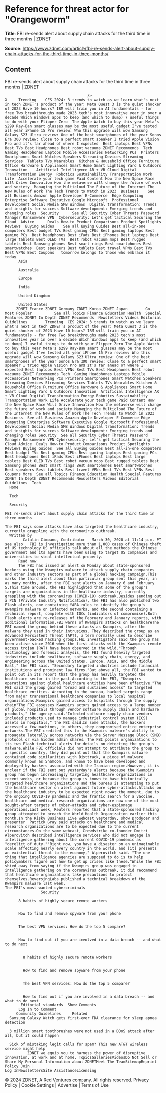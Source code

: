 # Reference for threat actor for "Orangeworm"

**Title**: FBI re-sends alert about supply chain attacks for the third time in three months | ZDNET

**Source**: https://www.zdnet.com/article/fbi-re-sends-alert-about-supply-chain-attacks-for-the-third-time-in-three-months/

## Content




FBI re-sends alert about supply chain attacks for the third time in three months | ZDNET


                                         />                                                                                                                                                                                                     X     Trending    CES 2024: 3 trends to watch as we learn what's next in tech ZDNET's product of the year: Meta Quest 3 is the quiet shocker of 2023 Have 10 hours? IBM will train you in AI fundamentals - for free Two breakthroughs made 2023 tech's most innovative year in over a decade Which Windows apps to keep (and which to dump) 7 useful things to do with your Flipper Zero  The Apple Watch to buy this year Meta's $299 Ray-Ban smart glasses may be the most useful gadget I've tested all year iPhone 15 Pro review: Who this upgrade will wow Samsung Galaxy S23 Ultra review: One of the best smartphones of the year Sonos Era 300 review: Close to a perfect smart speaker I tried Apple Vision Pro and it's far ahead of where I expected  Best laptops Best VPNs Best TVs Best Headphones Best robot vacuums ZDNET Recommends  Tech    Gaming Headphones Laptops Mobile Accessories Networking PCs  Printers Smartphones Smart Watches Speakers Streaming Devices Streaming Services  Tablets TVs Wearables  Kitchen & Household Office Furniture Office Hardware & Appliances Smart Home Smart Lighting Yard & Outdoors  Innovation    Artificial Intelligence AR + VR Cloud Digital Transformation Energy  Robotics Sustainability Transportation Work Life  Accelerate your tech game Paid Content How the New Space Race Will Drive Innovation How the metaverse will change the future of work and society  Managing the Multicloud The Future of the Internet The New Rules of Work The Tech Trends to Watch in 2023  Business    See all Business Amazon Apple Developer E-Commerce  Edge Computing Enterprise Software Executive Google Microsoft  Professional Development Social Media SMB Windows  Digital transformation: Trends and insights for success Software development: Emerging trends and changing roles  Security      See all Security Cyber Threats Password Manager Ransomware VPN  Cybersecurity: Let's get tactical Securing the Cloud  Advice      Deals How-to Product Comparisons Product Spotlights Reviews  Buying Guides    See all Buying Guides Best all-in-one computers Best budget TVs Best gaming CPUs Best gaming laptops Best gaming PCs  Best headphones Best iPads Best iPhones Best laptops Best large tablets Best OLED TVs  Best robot vacuum mops Best rugged tablets Best Samsung phones Best smart rings Best smartphones Best smartwatches  Best speakers Best tablets Best travel VPNs Best TVs Best VPNs Best Coupons   tomorrow belongs to those who embrace it today       
          Asia
        
          Australia
        
          Europe
        
          India
        
          United Kingdom
        
          United States
         ZDNET France ZDNET Germany ZDNET Korea ZDNET Japan        Go  Most Popular          See all Topics Finance Education Health  Special Features ZDNET In Depth ZDNET Recommends  Newsletters Videos Editorial Guidelines        Trending  CES 2024: 3 trends to watch as we learn what's next in tech ZDNET's product of the year: Meta Quest 3 is the quiet shocker of 2023 Have 10 hours? IBM will train you in AI fundamentals - for free Two breakthroughs made 2023 tech's most innovative year in over a decade Which Windows apps to keep (and which to dump) 7 useful things to do with your Flipper Zero The Apple Watch to buy this year Meta's $299 Ray-Ban smart glasses may be the most useful gadget I've tested all year iPhone 15 Pro review: Who this upgrade will wow Samsung Galaxy S23 Ultra review: One of the best smartphones of the year Sonos Era 300 review: Close to a perfect smart speaker I tried Apple Vision Pro and it's far ahead of where I expected Best laptops Best VPNs Best TVs Best Headphones Best robot vacuums ZDNET Recommends Tech  Gaming Headphones Laptops Mobile Accessories Networking PCs Printers Smartphones Smart Watches Speakers Streaming Devices Streaming Services Tablets TVs Wearables Kitchen & Household Office Furniture Office Hardware & Appliances Smart Home Smart Lighting Yard & Outdoors Innovation  Artificial Intelligence AR + VR Cloud Digital Transformation Energy Robotics Sustainability Transportation Work Life Accelerate your tech game Paid Content How the New Space Race Will Drive Innovation How the metaverse will change the future of work and society Managing the Multicloud The Future of the Internet The New Rules of Work The Tech Trends to Watch in 2023 Business  See all Business Amazon Apple Developer E-Commerce Edge Computing Enterprise Software Executive Google Microsoft Professional Development Social Media SMB Windows Digital transformation: Trends and insights for success Software development: Emerging trends and changing roles Security  See all Security Cyber Threats Password Manager Ransomware VPN Cybersecurity: Let's get tactical Securing the Cloud Advice  Deals How-to Product Comparisons Product Spotlights Reviews Buying Guides  See all Buying Guides Best all-in-one computers Best budget TVs Best gaming CPUs Best gaming laptops Best gaming PCs Best headphones Best iPads Best iPhones Best laptops Best large tablets Best OLED TVs Best robot vacuum mops Best rugged tablets Best Samsung phones Best smart rings Best smartphones Best smartwatches Best speakers Best tablets Best travel VPNs Best TVs Best VPNs Best Coupons More  See all Topics Finance Education Health Special Features ZDNET In Depth ZDNET Recommends Newsletters Videos Editorial Guidelines  Tech     
      Home
    
      Tech
    
      Security
      
    FBI re-sends alert about supply chain attacks for the third time in three months
   
    The FBI says some attacks have also targeted the healthcare industry, currently grappling with the coronavirus outbreak.
      Written by 
            Catalin Cimpanu, Contributor   March 30, 2020 at 11:14 p.m. PT                          see also   FBI is investigating more than 1,000 cases of Chinese theft of US technology US officials talk about all the methods the Chinese government and its agents have been using to target US companies and universities to steal intellectual property. 
          Read now
          The FBI has issued an alert on Monday about state-sponsored hackers using the Kwampirs malware to attack supply chain companies and other industry sectors as part of a global hacking campaign.This marks the third alert about this particular group sent this year, in as many months, after the FBI sent alerts on January 6 and February 5.This time around, the FBI highlighted that some of the group's targets are organizations in the healthcare industry, currently grappling with the coronavirus (COVID-19) outbreak.Besides sending out a PIN (Private Industry Notification), the FBI has also published two Flash alerts, one containing YARA rules to identify the group's Kwampirs malware on infected networks, and the second containing a technical report, complete with IOCs (indicators of compromise).Both Flash alerts are re-releases of the February and January reports, with additional information.FBI warns of Kwampirs attacks on healthcareThe FBI named the group behind these attacks as Kwampirs, after the malware they used in their intrusions. They described the group as an Advanced Persistent Threat (APT), a term normally used to describe government-backed hacking groups.FBI investigators said the group has been active since 2016 when the first attacks with the Kwampirs remote access trojan (RAT) have been observed in the wild."Through victimology and forensic analysis, the FBI found heavily targeted industries include healthcare, software supply chain, energy, and engineering across the United States, Europe, Asia, and the Middle East," the FBI said. "Secondary targeted industries include financial institutions and prominent law firms."But above all, the FBI wanted to point out in its report that the group has heavily targeted the healthcare sector in the past.According to the FBI, "Kwampirs operations against global healthcare entities have been effective."The FBI said the group gained "broad and sustained access" to targeted healthcare entities. According to the bureau, hacked targets range from major transnational healthcare companies to local hospital organizations.Kwampirs gained access to hospitals through the supply chain"The FBI assesses Kwampirs actors gained access to a large number of global hospitals through vendor software supply chain and hardware products," the agency said."Infected software supply chain vendors included products used to manage industrial control system (ICS) assets in hospitals," the FBI said.In some attacks, the hackers accessed a few machines, in others, they compromised entire enterprise networks.The FBI credited this to the Kwampirs malware's ability to propagate laterally across networks via the Server Message Block (SMB) protocol or via hidden admin shares. The FBI points organizations to its two Flash technical alerts for details on detecting the group's malware.While FBI officials did not attempt to attribute the group to a specific country, they did point out that the Kwampirs malware contained code similarities with Disttrack, a piece of malware commonly known as Shamoon, and known to have been developed and deployed by hackers associated with the Iranian regime.However, it is unclear if the FBI sent out yesterday's alerts because the Kwampirs group has begun increasingly targeting healthcare organizations in recent weeks, or because the group is known to have historically targeted healthcare organizations and the bureau is attempting to put the healthcare sector on alert against future cyber-attacks.Attacks on the healthcare industry to be expected right nowAt the moment, due to the ongoing COVID-19 pandemic and the frantic search for a vaccine, healthcare and medical research organizations are now one of the most sought-after targets of cyber-attacks and cyber-espionage operations.Last week, Reuters reported that a state-sponsored hacking group attempted to breach the World Health Organization earlier this month.In the Risky Business Live webcast yesterday, show producer and presenter  Patrick Gray said attacks on healthcare and medical research organizations are to be expected due to the current circumstances.On the same webcast, Crowdstrike co-founder Dmitri Alperovitch described intelligence services who did not engage in intelligence gathering about the current COVID-19 pandemic as "derelict of duty.""Right now, you have a disaster on an unimaginable scale affecting nearly every country in the world, and [it] presents an existential threat to the economy," Alperovitch said. "The one thing that intelligence agencies are supposed to do is to help policymakers figure out how to get up crises like these."While the FBI shied away from saying if the Kwampirs group was engaged in intelligence gathering on the coronavirus outbreak, it did recommend that healthcare organizations take precautions to protect themselves.ReversingLabs published a technical breakdown of the Kwampirs malware last week.
    The FBI's most wanted cybercriminals
                    Security    

          8 habits of highly secure remote workers
         

          How to find and remove spyware from your phone
         

          The best VPN services: How do the top 5 compare?
         

          How to find out if you are involved in a data breach -- and what to do next
            

            8 habits of highly secure remote workers
           

            How to find and remove spyware from your phone
           

            The best VPN services: How do the top 5 compare?
           

            How to find out if you are involved in a data breach -- and what to do next
           Editorial standards  Show Comments  
          Log In to Comment
         Community Guidelines     Related   
      Samsung Galaxy Watch gets first-ever FDA clearance for sleep apnea detection
      
      3 million smart toothbrushes were not used in a DDoS attack after all, but it could happen
      
      Sick of mistaking legit calls for spam? This new AT&T wireless service might help
              ZDNET we equip you to harness the power of disruptive innovation, at work and at home. TopicsGalleriesVideosDo Not Sell or Share My Personal Information about ZDNETMeet The TeamSitemapReprint Policy Join |
    Log InNewslettersSite AssistanceLicensing     
  © 2024 ZDNET, A Red Ventures company. All rights reserved.
 Privacy Policy |
  Cookie Settings |
  Advertise |
  Terms of Use 


